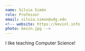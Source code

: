 ```yaml
---
name: Silvia Simón
role: Professor
email: silvia.simon@udg.edu
<!-- website: https://kevinl.info
photo: kevin.jpg -->
---
```


I like teaching Computer Science!
